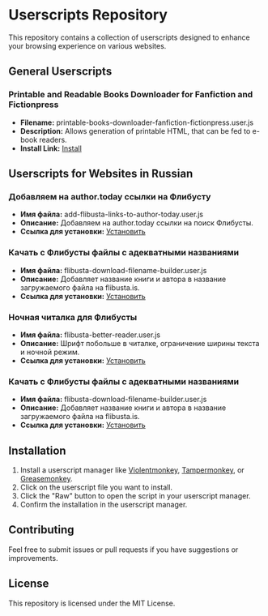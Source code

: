 # Userscripts Repository

This repository contains a collection of userscripts designed to enhance your browsing experience on various websites.

## General Userscripts

### Printable and Readable Books Downloader for Fanfiction and Fictionpress

- **Filename:** printable-books-downloader-fanfiction-fictionpress.user.js
- **Description:** Allows generation of printable HTML, that can be fed to e-book readers.
- **Install Link:** [Install](https://raw.githubusercontent.com/azazar/userscripts/main/printable-books-downloader-fanfiction-fictionpress.user.js)

## Userscripts for Websites in Russian

### Добавляем на author.today ссылки на Флибусту

- **Имя файла:** add-flibusta-links-to-author-today.user.js
- **Описание:** Добавляем на author.today ссылки на поиск Флибусты.
- **Ссылка для установки:** [Установить](https://raw.githubusercontent.com/azazar/userscripts/main/add-flibusta-links-to-author-today.user.js)

### Качать с Флибусты файлы с адекватными названиями

- **Имя файла:** flibusta-download-filename-builder.user.js
- **Описание:** Добавляет название книги и автора в название загружаемого файла на flibusta.is.
- **Ссылка для установки:** [Установить](https://raw.githubusercontent.com/azazar/userscripts/main/flibusta-download-filename-builder.user.js)

### Ночная читалка для Флибусты

- **Имя файла:** flibusta-better-reader.user.js
- **Описание:** Шрифт побольше в читалке, ограничение ширины текста и ночной режим.
- **Ссылка для установки:** [Установить](https://raw.githubusercontent.com/azazar/userscripts/main/flibusta-better-reader.user.js)

### Качать с Флибусты файлы с адекватными названиями

- **Имя файла:** flibusta-download-filename-builder.user.js
- **Описание:** Добавляет название книги и автора в название загружаемого файла на flibusta.is.
- **Ссылка для установки:** [Установить](https://raw.githubusercontent.com/azazar/userscripts/main/flibusta-download-filename-builder.user.js)

## Installation

1. Install a userscript manager like [Violentmonkey](https://violentmonkey.github.io/), [Tampermonkey](https://www.tampermonkey.net/), or [Greasemonkey](https://www.greasespot.net/).
2. Click on the userscript file you want to install.
3. Click the "Raw" button to open the script in your userscript manager.
4. Confirm the installation in the userscript manager.

## Contributing

Feel free to submit issues or pull requests if you have suggestions or improvements.

## License

This repository is licensed under the MIT License.

